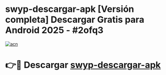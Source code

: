 # swyp-descargar-apk  [Versión completa] Descargar Gratis para Android 2025 - #2ofq3

[![acn](https://github.com/user-attachments/assets/0f9c940e-d8b0-45ae-aac7-cd30a18b3e1c)](https://apps.freeplayer.one?title=swyp-descargar-apk&ref=9F)

# 👉🔴 Descargar [swyp-descargar-apk](https://apps.freeplayer.one?title=swyp-descargar-apk&ref=9F)
